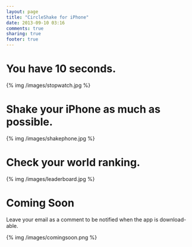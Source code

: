 ```yaml
---
layout: page
title: "CircleShake for iPhone"
date: 2013-09-10 03:16
comments: true
sharing: true
footer: true
---
```

You have 10 seconds.
===================
{% img /images/stopwatch.jpg %}

Shake your iPhone as much as possible.
======================================
{% img /images/shakephone.jpg %}

Check your world ranking.
=========================
{% img /images/leaderboard.jpg %}

Coming Soon
===========
Leave your email as a comment to be notified when the app is download-able.

{% img /images/comingsoon.png %}
